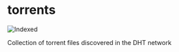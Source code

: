 torrents 
========
![Indexed](https://img.shields.io/badge/indexed-161095-blue)

Collection of torrent files discovered in the DHT network
